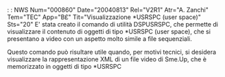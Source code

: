  :  : NWS Num="000860" Date="20040813" Rel="V2R1" Atr="A. Zanchi" Tem="TEC" App="B£" Tit="Visualizzazione *USRSPC (user space)" Sts="20"
E' stata creato il comando di utilità DSPUSRSPC, che permette di visualizzare il contenuto di oggetti di tipo *USRSPC (user space), che si presentano a video con un aspetto molto simile a file
sequenziali.

Questo comando può risultare utile quando, per motivi tecnici, si desidera visualizzare la rappresentazione XML di un file video di Sme.Up, che è memorizzato in oggetti di tipo *USRSPC 